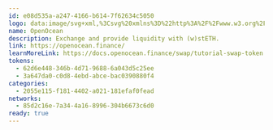 ```yaml
---
id: e08d535a-a247-4166-b614-7f62634c5050
logo: data:image/svg+xml,%3Csvg%20xmlns%3D%22http%3A%2F%2Fwww.w3.org%2F2000%2Fsvg%22%20width%3D%2248%22%20height%3D%2248%22%20fill%3D%22none%22%3E%3Cpath%20fill%3D%22%23130E20%22%20d%3D%22M24%2048c13.255%200%2024-10.745%2024-24S37.255%200%2024%200%200%2010.745%200%2024s10.745%2024%2024%2024Z%22%2F%3E%3Cpath%20fill%3D%22%23fff%22%20d%3D%22m31.703%2024.468-.003.096a.22.22%200%200%201-.206.166%2017.688%2017.688%200%200%201-.84-.2c-3.587-.947-5.663-.39-6.367-.121l-.017.007a.45.45%200%200%200-.26.321v2.215a.45.45%200%200%200%20.527.35c.006%200%20.01-.002.017-.003%201.06-.278%203.524-.73%206.099.163l.098.033.017.006.014.004a.224.224%200%200%201%20.13.202c0%20.014-.006.026-.009.04-.017.038-.036.076-.054.113A8.995%208.995%200%200%201%2022.723%2033a9%209%200%200%201%200-18%208.997%208.997%200%200%201%208.037%204.952c.017.023.03.049.037.078.004.018.01.035.01.056%200%20.124-.1.225-.224.225-.021%200-.04-.007-.059-.012-.01-.003-.022-.004-.032-.008-3.395-.865-5.409-.374-6.152-.103a.447.447%200%200%200-.33.345v2.231a.45.45%200%200%200%20.44.36l.02-.002.18-.047c1.108-.278%203.503-.679%206.003.188l.115.039c.267.088.533.16.796.221.008.003.017.003.024.006.069.03.115.095.128.17l.002.064c.002.08.005.159.005.238%200%20.158-.011.313-.02.468Zm5.123-3.934a.38.38%200%200%200-.089.01%205.55%205.55%200%200%201-.088.026c-.459.135-1.176.277-2.157.288h-.037a.223.223%200%200%201-.184-.125.174.174%200%200%201-.013-.046c-1.51-5.266-6.527-9.051-12.364-8.66-5.92.399-10.718%205.175-11.14%2011.094C10.255%2030.146%2015.806%2036%2022.725%2036c5.171%200%209.576-3.272%2011.263-7.858.005-.014.009-.028.015-.04a.222.222%200%200%201%20.18-.12h.03a11.31%2011.31%200%200%200%202.686-.401l.115-.034a.45.45%200%200%200%20.264-.384v-2.052a.454.454%200%200%200-.535-.369l-.081.024a7.514%207.514%200%200%201-1.717.278l-.046.002a.222.222%200%200%201-.206-.214l.002-.02c.017-.269.03-.539.03-.812l-.001-.025v-.038a.22.22%200%200%201%20.16-.194l.084-.008a11.148%2011.148%200%200%200%202.058-.392.45.45%200%200%200%20.252-.364v-2.004a.45.45%200%200%200-.451-.44Z%22%2F%3E%3C%2Fsvg%3E
name: OpenOcean
description: Exchange and provide liquidity with (w)stETH.
link: https://openocean.finance/
learnMoreLink: https://docs.openocean.finance/swap/tutorial-swap-token
tokens:
  - 62d6e448-346b-4d71-9688-6a043d5c25ee
  - 3a647da0-c0d8-4ebd-abce-bac0390880f4
categories:
  - 2055e115-f181-4402-a021-181efaf0fead
networks:
  - 85d2c16e-7a34-4a16-8996-304b6673c6d0
ready: true
---
```

